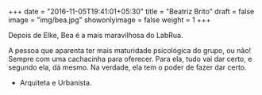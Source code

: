 +++
date = "2016-11-05T19:41:01+05:30"
title = "Beatriz Brito"
draft = false
image = "img/bea.jpg"
showonlyimage = false
weight = 1
+++

Depois de Elke, Bea é a mais maravilhosa do LabRua.

<!--more-->

A pessoa que aparenta ter mais maturidade psicológica do grupo, ou não! Sempre com uma cachacinha para oferecer. Para ela, tudo vai dar certo, e segundo ela, dá mesmo. Na verdade, ela tem o poder de fazer dar certo.

* Arquiteta e Urbanista.
